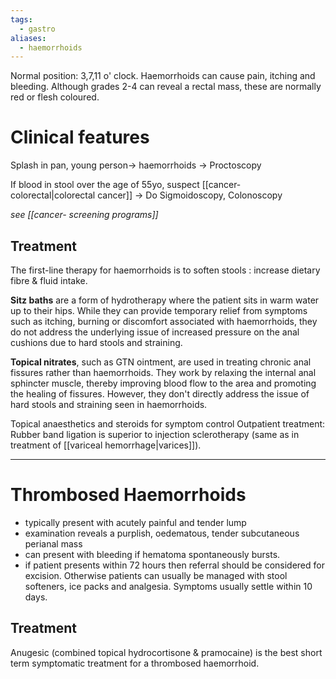 ```yaml
---
tags:
  - gastro
aliases:
  - haemorrhoids
---
```

Normal position: 3,7,11 o' clock. 
Haemorrhoids can cause pain, itching and bleeding. Although grades 2-4 can reveal a rectal mass, these are normally red or flesh coloured.

# Clinical features
Splash in pan, young person-> haemorrhoids -> Proctoscopy

If blood in stool over the age of 55yo, suspect [[cancer- colorectal|colorectal cancer]] -> Do Sigmoidoscopy, Colonoscopy

*see [[cancer- screening programs]]*

## Treatment
The first-line therapy for haemorrhoids is to soften stools : increase dietary fibre & fluid intake.

**Sitz baths** are a form of hydrotherapy where the patient sits in warm water up to their hips. While they can provide temporary relief from symptoms such as itching, burning or discomfort associated with haemorrhoids, they do not address the underlying issue of increased pressure on the anal cushions due to hard stools and straining.

**Topical nitrates**, such as GTN ointment, are used in treating chronic anal fissures rather than haemorrhoids. They work by relaxing the internal anal sphincter muscle, thereby improving blood flow to the area and promoting the healing of fissures. However, they don't directly address the issue of hard stools and straining seen in haemorrhoids.

Topical anaesthetics and steroids for symptom control
Outpatient treatment: Rubber band ligation is superior to injection sclerotherapy (same as in treatment of [[variceal hemorrhage|varices]]). 

---
# Thrombosed Haemorrhoids
- typically present with acutely painful and tender lump
- examination reveals a purplish, oedematous, tender subcutaneous perianal mass
- can present with bleeding if hematoma spontaneously bursts.
- if patient presents within 72 hours then referral should be considered for excision. Otherwise patients can usually be managed with stool softeners, ice packs and analgesia. Symptoms usually settle within 10 days.
## Treatment
Anugesic (combined topical hydrocortisone & pramocaine) is the best short term symptomatic treatment for a thrombosed haemorrhoid. 